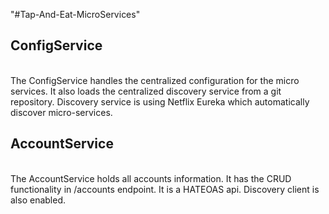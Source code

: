 "#Tap-And-Eat-MicroServices" 

<h2>ConfigService</h2>
</br>
The ConfigService handles the centralized configuration for the micro services. It also loads the centralized discovery service from a git repository. Discovery service is using Netflix Eureka which automatically discover micro-services.
<h2>AccountService</h2>
</br>
The AccountService holds all accounts information. It has the CRUD functionality in /accounts endpoint. It is a HATEOAS api. Discovery client is also enabled.
